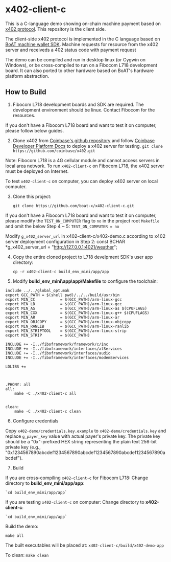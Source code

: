# x402-client-c

This is a C-language demo showing on-chain machine payment based on [x402 protocol](https://www.x402.org/). This repository is the client side.

The client-side x402 protocol is implemented in the C language based on [BoAT machine wallet SDK](https://github.com/boat-x/BoAT-ProjectTemplate). Machine requests for resource from the x402 server and receiveds a 402 status code with payment request

The demo can be compiled and run in desktop linux (or Cygwin on Windows), or be cross-compiled to run on a Fibocom L718 development board. It can also ported to other hardware based on BoAT's hardware platform abstraction.


## How to Build

1. Fibocom L718 development boards and SDK are required. The development environment should be linux.
Contact Fibocom for the resources.

If you don't have a Fibocom L718 board and want to test it on computer, please follow below guides.

2. Clone x402 from [Coinbase's github repository](https://github.com/coinbase) and follow [Coinbase Developer Platform Docs](https://docs.cdp.coinbase.com/x402/docs/quickstart-sellers) to deploy a x402 server for testing.
    `git clone https://github.com/coinbase/x402.git`

Note: Fibocom L718 is a 4G cellular module and cannot access servers in local area network. To run `x402-client-c` on Fibocom L718, the x402 server must be deployed on Internet.

To test `x402-client-c` on computer, you can deploy x402 server on local computer.

3. Clone this project:

    `git clone https://github.com/boat-x/x402-client-c.git` 

If you don't have a Fibocom L718 board and want to test it on computer, please modify the `TEST_ON_COMPUTER` flag to `no` in the project root `Makefile` and omit the below Step 4 ~ 5:
    `TEST_ON_COMPUTER = no`

Modify `g_x402_server_url` in x402-client-c/x402-demo.c according to x402 server deployment configuration in Step 2:
    const BCHAR *g_x402_server_url = "http://127.0.0.1:4021/weather";

4. Copy the entire cloned project to L718 develpment SDK's user app directory:

    `cp -r x402-client-c build_env_mini/app/app`

5. Modify **build_env_mini\app\app\Makefile** to configure the toolchain:
```
include ../../global_opt.mak
export GCC_PATH = $(shell pwd)/../../build/usr/bin
export MIN_CC 			= $(GCC_PATH)/arm-linux-gcc
export MIN_LD 			= $(GCC_PATH)/arm-linux-gcc
export MIN_AS       	= $(GCC_PATH)/arm-linux-as $(CPUFLAGS)
export MIN_CXX       	= $(GCC_PATH)/arm-linux-g++ $(CPUFLAGS)
export MIN_AR        	= $(GCC_PATH)/arm-linux-ar
export MIN_OBJCOPY   	= $(GCC_PATH)/arm-linux-objcopy
export MIN_RANLIB    	= $(GCC_PATH)/arm-linux-ranlib
export MIN_STRIPTOOL 	= $(GCC_PATH)/arm-linux-strip
export MIN_STRIP     	= $(GCC_PATH)

INCLUDE += -I../fiboframework/framework/c/inc
INCLUDE += -I../fiboframework/interfaces/atServices
INCLUDE += -I../fiboframework/interfaces/audio
INCLUDE += -I../fiboframework/interfaces/modemServices

LDLIBS +=



.PHONY: all
all: 
	make -C ./x402-client-c all


clean:
	make -C ./x402-client-c clean
```

6. Configure credentials

Copy `x402-demo/credentials.key.example` to `x402-demo/credentials.key` and replace `g_payer_key` value with actual payer's private key. The private key should be a "0x"-prefixed HEX string representing the plain text 256-bit private key (e.g., "0x1234567890abcdef1234567890abcdef1234567890abcdef1234567890abcdef").


7. Build

If you are cross-compiling `x402-client-c` for Fibocom L718:
    Change directory to **build_env_mini/app/app**:

    `cd build_env_mini/app/app`

If you are testing `x402-client-c` on computer:
    Change directory to **x402-client-c**:

    `cd build_env_mini/app/app`

Build the demo:

```
make all
```

The built executables will be placed at:
`x402-client-c/build/x402-demo-app`

To clean:
`make clean`
